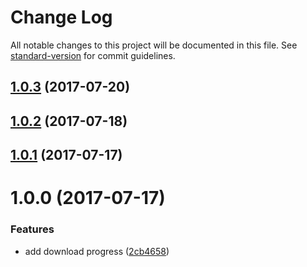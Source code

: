 # Change Log

All notable changes to this project will be documented in this file. See [standard-version](https://github.com/conventional-changelog/standard-version) for commit guidelines.

<a name="1.0.3"></a>
## [1.0.3](https://github.com/AkashaProject/bin-wrapper-progress/compare/v1.0.2...v1.0.3) (2017-07-20)



<a name="1.0.2"></a>
## [1.0.2](https://github.com/AkashaProject/bin-wrapper-progress/compare/v1.0.1...v1.0.2) (2017-07-18)



<a name="1.0.1"></a>
## [1.0.1](https://github.com/AkashaProject/bin-wrapper-progress/compare/v1.0.0...v1.0.1) (2017-07-17)



<a name="1.0.0"></a>
# 1.0.0 (2017-07-17)


### Features

* add download progress ([2cb4658](https://github.com/AkashaProject/bin-wrapper-progress/commit/2cb4658))
